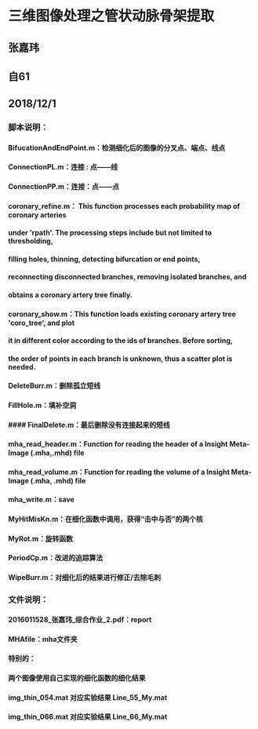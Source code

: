 #  三维图像处理之管状动脉骨架提取
## 张嘉玮
## 自61

## 2018/12/1

### 脚本说明：
####               BifucationAndEndPoint.m：检测细化后的图像的分叉点、端点、线点
####               ConnectionPL.m：连接 : 点——线
####               ConnectionPP.m：连接：点——点
####               coronary_refine.m：  This function processes each probability map of coronary arteries 
####                                                  under 'rpath'. The processing steps include but not limited to thresholding,
####                                                  filling holes, thinning, detecting bifurcation or end points,
####                                                  reconnecting disconnected branches, removing isolated branches, and 
####                                                  obtains a coronary artery tree finally.
####                coronary_show.m：This function loads existing coronary artery tree 'coro_tree', and plot 
####                                                it in different color according to the ids of branches. Before sorting,
####                                                the order of points in each branch is unknown, thus a scatter plot is needed.
####                DeleteBurr.m：删除孤立短线
####                FillHole.m：填补空洞
#### ####                FinalDelete.m：最后删除没有连接起来的短线
####                mha_read_header.m：Function for reading the header of a Insight Meta-Image (.mha,.mhd) file
####                mha_read_volume.m：Function for reading the volume of a Insight Meta-Image (.mha, .mhd) file
####                mha_write.m：save
####                MyHitMisKn.m：在细化函数中调用，获得“击中与否”的两个核
####                MyRot.m：旋转函数
####                PeriodCp.m：改进的追踪算法
####                WipeBurr.m：对细化后的结果进行修正/去除毛刺
               
### 文件说明：
####               2016011528_张嘉玮_综合作业_2.pdf：report
####               MHAfile：mha文件夹
####                             特别的：
####                                        两个图像使用自己实现的细化函数的细化结果
####                                         img_thin_054.mat 对应实验结果 Line_55_My.mat
####                                         img_thin_066.mat 对应实验结果 Line_66_My.mat
                                       
                            

              
               
              
              
